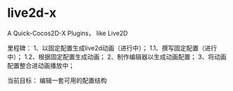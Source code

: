 live2d-x
========

A Quick-Cocos2D-X Plugins， like Live2D

里程碑：
	1、以固定配置生成live2d动画（进行中）；
		1.1、撰写固定配置（进行中）；
		1.2、根据固定配置生成动画；
	2、制作编辑器以生成动画配置；
	3、将动画配置整合进动画播放中；

当前目标：
	编辑一套可用的配置结构
